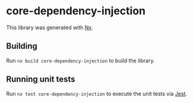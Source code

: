 # core-dependency-injection

This library was generated with [Nx](https://nx.dev).

## Building

Run `nx build core-dependency-injection` to build the library.

## Running unit tests

Run `nx test core-dependency-injection` to execute the unit tests via [Jest](https://jestjs.io).
